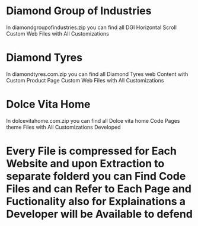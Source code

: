 # Diamond Group of Industries
In diamondgroupofindustries.zip you can find all DGI Horizontal Scroll Custom Web Files with All Customizations

# Diamond Tyres
In diamondtyres.com.zip you can find all Diamond Tyres web Content with Custom Product Page Custom Web Files with All Customizations

# Dolce Vita Home
In dolcevitahome.com.zip you can find all Dolce vita home Code Pages theme Files with All Customizations Developed

# Every File is compressed for Each Website and upon Extraction to separate folderd you can Find Code Files and can Refer to Each Page and Fuctionality also for Explainations a Developer will be Available to defend

